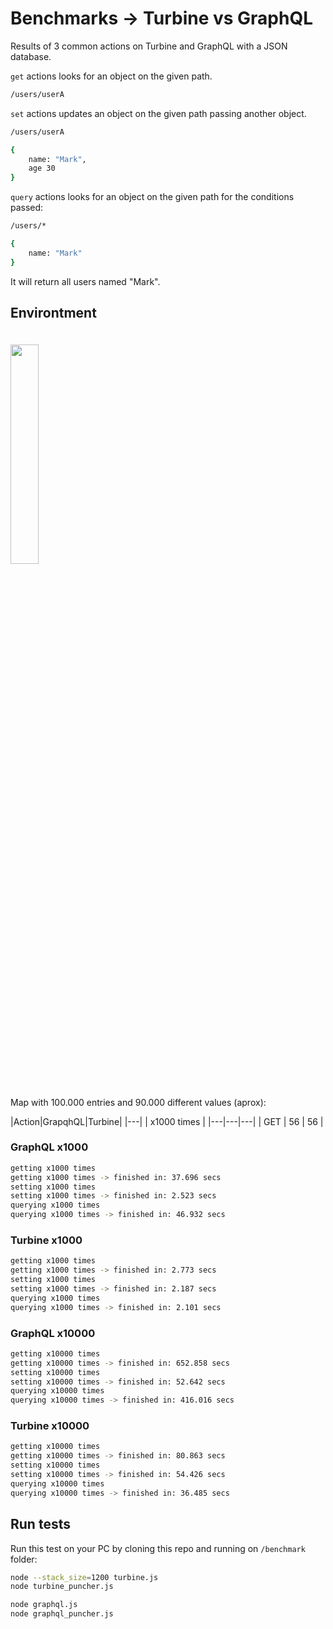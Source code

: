 # Benchmarks -> Turbine vs GraphQL

Results of 3 common actions on Turbine and GraphQL with a JSON database.

`get` actions looks for an object on the given path.
```bash
/users/userA
```

`set` actions updates an object on the given path passing another object.
```bash
/users/userA

{
    name: "Mark",
    age 30
}
```
`query` actions looks for an object on the given path for the conditions passed:
```bash
/users/*

{
    name: "Mark"
}
```
It will return all users named "Mark".

## Environtment
<img width="30%" vspace="20" src="https://github.com/rotorlab/server-node/raw/develop/images/MacBookPro_.png">

Map with 100.000 entries and 90.000 different values (aprox):

|Action|GrapqhQL|Turbine|
|---|
|   x1000 times  |
|---|---|---|
| GET  | 56 | 56 |
### GraphQL x1000
```bash
getting x1000 times
getting x1000 times -> finished in: 37.696 secs
setting x1000 times
setting x1000 times -> finished in: 2.523 secs
querying x1000 times
querying x1000 times -> finished in: 46.932 secs
```

### Turbine x1000
```bash
getting x1000 times
getting x1000 times -> finished in: 2.773 secs
setting x1000 times
setting x1000 times -> finished in: 2.187 secs
querying x1000 times
querying x1000 times -> finished in: 2.101 secs
```

### GraphQL x10000
```bash
getting x10000 times
getting x10000 times -> finished in: 652.858 secs
setting x10000 times
setting x10000 times -> finished in: 52.642 secs
querying x10000 times
querying x10000 times -> finished in: 416.016 secs
```

### Turbine x10000
```bash
getting x10000 times
getting x10000 times -> finished in: 80.863 secs
setting x10000 times
setting x10000 times -> finished in: 54.426 secs
querying x10000 times
querying x10000 times -> finished in: 36.485 secs
```

## Run tests
Run this test on your PC by cloning this repo and running on `/benchmark` folder:
```bash
node --stack_size=1200 turbine.js
node turbine_puncher.js
```
```bash
node graphql.js
node graphql_puncher.js
```